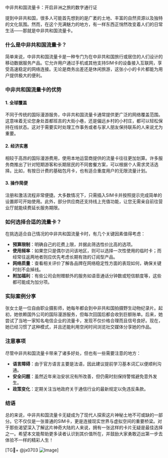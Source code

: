 中非共和国流量卡：开启非洲之旅的数字通行证

提到中非共和国，很多人可能首先想到的是广袤的土地、丰富的自然资源以及独特的文化氛围。然而，在这个充满魅力的地方，有一样东西正悄然改变着人们的日常生活——那就是中非共和国流量卡。

### 什么是中非共和国流量卡？

简单来说，中非共和国流量卡是一种专门为在中非共和国旅行或居住的人们设计的移动数据服务产品。它允许用户通过手机或其他支持SIM卡的设备接入互联网，享受高速稳定的网络连接。无论是商务出差还是休闲旅游，这张小小的卡片都能为用户提供极大的便利。

### 中非共和国流量卡的优势

#### 1. **全球覆盖**
   不同于传统的国际漫游服务，中非共和国流量卡通常提供更广泛的网络覆盖范围。这意味着无论您身处首都班吉的大街小巷，还是偏远乡村的小村庄，都可以轻松保持在线状态。这对于需要实时处理工作事务或者与家人朋友保持联系的人来说尤为重要。

#### 2. **经济实惠**
   相较于高昂的国际漫游费用，使用本地运营商提供的流量卡往往更加划算。许多服务商推出了针对短期游客和长期居民的不同套餐方案，可以根据个人需求灵活选择。比如，有按日计费的基础包月卡，也有适合重度用户的无限流量计划。

#### 3. **操作简便**
   注册和激活流程非常便捷。大多数情况下，只需插入SIM卡并按照提示完成简单的设置即可开始使用。此外，部分供应商还支持线上充值功能，让您无需亲自前往营业厅就能续费延长服务期限。

### 如何选择合适的流量卡？

在挑选适合自己情况的中非共和国流量卡时，有几个关键因素值得考虑：

- **预算限制**：明确自己的花费上限，并据此筛选性价比高的选项。
- **使用频率**：如果您只是偶尔访问该地区，则可以选择一次性使用的临时卡；而经常往返两地者则应优先考虑长期有效的订阅型产品。
- **网络质量**：查看相关评价了解各品牌在网络稳定性方面的表现如何，确保关键时刻不会掉线。
- **附加福利**：有些公司会附赠额外的服务如语音通话分钟数或短信额度等，这些都可能成为加分项。

### 实际案例分享

张女士是一位自由职业摄影师，她每年都会到中非共和国拍摄野生动物纪录片。起初，她依赖国外公司的国际漫游服务，但每次回国后都会收到巨额账单。后来，她尝试了当地一家知名电信企业的流量卡，发现不仅价格合理而且信号良好。现在，她已经习惯了这种模式，并且还能利用空闲时间浏览社交媒体分享她的作品。

### 注意事项

尽管中非共和国流量卡带来了诸多好处，但也有一些需要注意的地方：

- **语言障碍**：由于官方语言主要是法语，因此建议提前学习基本词汇以便顺利沟通。
- **安全问题**：虽然近年来治安状况有所改善，但仍需时刻保持警惕避免意外发生。
- **政策变化**：定期关注当地政府关于通信行业的最新规定以免违反条款。

### 结语

总的来说，中非共和国流量卡无疑成为了现代人探索这片神秘土地不可或缺的一部分。它不仅仅是一张普通的SIM卡，更是连接现实世界与虚拟空间的重要桥梁。对于那些渴望深入了解这片神奇大陆的人来说，拥有一张这样的卡片无疑是最佳选择之一。希望本文能帮助更多读者认识到其价值所在，并鼓励大家勇敢迈出第一步去体验不一样的精彩人生！

[TG💪+ @jx0703 ![Image](https://github.com/user-attachments/assets/dbca1d08-cadb-493c-b0ec-ad6f7a83f270)]
